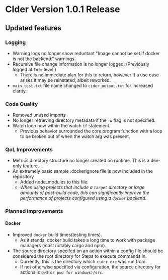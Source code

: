 # CIder Version 1.0.1 Release

## Updated features

### Logging

- Warning logs no longer show reduntant "Image cannot be set if docker is not the backend." warnings.
- Recursive file change information is no longer logged. (Previously logged at `Info` level.)
  - There is no immediate plan for this to return, however if a use case arises it may be reinstated, albeit reworked.
- `main_test.txt` file name changed to `cider_output.txt` for increased clarity.

### Code Quality

- Removed unused imports
- No longer retrieving directory metadata if the `-w` flag is not specified.
- Watch loop now within the watch `if` statement.
  - Previous behavior surrounded the core program function with a loop to be broken out of when the watch arg was present.

### QoL Improvements

- Metrics directory structure no longer created on runtime. This is a dev-only feature.
- An extremely basic sample .dockerignore file is now included in the repository
  - Added node_modules to this file.
  - *When using projects that include a `target` directory or large amounts of post-build code, this can significantly improve the performance of projects configured using a `docker` backend.*

### Planned improvements

#### Docker

- Improved `docker` build times(testing times).
  - As it stands, docker build takes a long time to work with package managers (most notably cargo and npm).
- The source directory specifed on an action within a config file should be considered the root directory for Steps to execute commands in.
  - Currently, this is the directory which `cider.exe` was run from.
  - If not otherwise specified via configuration, the source directory for actions  is `cwd(or pwd for windows)/src`.
